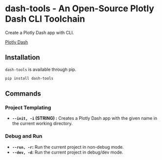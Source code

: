# dash-tools - An Open-Source Plotly Dash CLI Toolchain

Create a Plotly Dash app with CLI.

[Plotly Dash](https://plotly.com/dash/)

## Installation

`dash-tools` is available through pip.

```bash
pip install dash-tools
```

## Commands

### Project Templating

- **`--init, -i` (STRING) :** Creates a Plotly Dash app with the given name in the current working directory.

### Debug and Run

- **`--run, -r`:** Run the current project in non-debug mode.
- **`--dev, -d`:** Run the current project in debug/dev mode.
